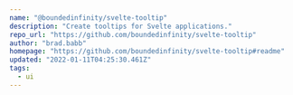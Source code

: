 ```yaml
---
name: "@boundedinfinity/svelte-tooltip"
description: "Create tooltips for Svelte applications."
repo_url: "https://github.com/boundedinfinity/svelte-tooltip"
author: "brad.babb"
homepage: "https://github.com/boundedinfinity/svelte-tooltip#readme"
updated: "2022-01-11T04:25:30.461Z"
tags: 
  - ui
---
```

